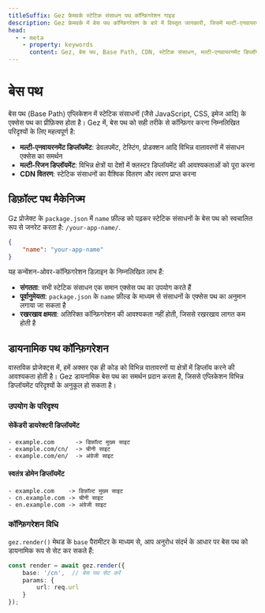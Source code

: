 ```yaml
---
titleSuffix: Gez फ्रेमवर्क स्टेटिक संसाधन पथ कॉन्फ़िगरेशन गाइड
description: Gez फ्रेमवर्क में बेस पथ कॉन्फ़िगरेशन के बारे में विस्तृत जानकारी, जिसमें मल्टी-एनवायरनमेंट डिप्लॉयमेंट, CDN वितरण और संसाधन एक्सेस पथ सेटिंग शामिल हैं, जो डेवलपर्स को लचीली स्टेटिक संसाधन प्रबंधन प्राप्त करने में मदद करती है।
head:
  - - meta
    - property: keywords
      content: Gez, बेस पथ, Base Path, CDN, स्टेटिक संसाधन, मल्टी-एनवायरनमेंट डिप्लॉयमेंट, संसाधन प्रबंधन
---
```


# बेस पथ

बेस पथ (Base Path) एप्लिकेशन में स्टेटिक संसाधनों (जैसे JavaScript, CSS, इमेज आदि) के एक्सेस पथ का प्रीफ़िक्स होता है। Gez में, बेस पथ को सही तरीके से कॉन्फ़िगर करना निम्नलिखित परिदृश्यों के लिए महत्वपूर्ण है:

- **मल्टी-एनवायरनमेंट डिप्लॉयमेंट**: डेवलपमेंट, टेस्टिंग, प्रोडक्शन आदि विभिन्न वातावरणों में संसाधन एक्सेस का समर्थन
- **मल्टी-रिजन डिप्लॉयमेंट**: विभिन्न क्षेत्रों या देशों में क्लस्टर डिप्लॉयमेंट की आवश्यकताओं को पूरा करना
- **CDN वितरण**: स्टेटिक संसाधनों का वैश्विक वितरण और त्वरण प्राप्त करना

## डिफ़ॉल्ट पथ मैकेनिज्म

Gz प्रोजेक्ट के `package.json` में `name` फ़ील्ड को पढ़कर स्टेटिक संसाधनों के बेस पथ को स्वचालित रूप से जनरेट करता है: `/your-app-name/`.

```json title="package.json"
{
    "name": "your-app-name"
}
```

यह कन्वेंशन-ओवर-कॉन्फ़िगरेशन डिज़ाइन के निम्नलिखित लाभ हैं:

- **संगतता**: सभी स्टेटिक संसाधन एक समान एक्सेस पथ का उपयोग करते हैं
- **पूर्वानुमेयता**: `package.json` के `name` फ़ील्ड के माध्यम से संसाधनों के एक्सेस पथ का अनुमान लगाया जा सकता है
- **रखरखाव क्षमता**: अतिरिक्त कॉन्फ़िगरेशन की आवश्यकता नहीं होती, जिससे रखरखाव लागत कम होती है

## डायनामिक पथ कॉन्फ़िगरेशन

वास्तविक प्रोजेक्ट्स में, हमें अक्सर एक ही कोड को विभिन्न वातावरणों या क्षेत्रों में डिप्लॉय करने की आवश्यकता होती है। Gez डायनामिक बेस पथ का समर्थन प्रदान करता है, जिससे एप्लिकेशन विभिन्न डिप्लॉयमेंट परिदृश्यों के अनुकूल हो सकता है।

### उपयोग के परिदृश्य

#### सेकेंडरी डायरेक्टरी डिप्लॉयमेंट
```
- example.com      -> डिफ़ॉल्ट मुख्य साइट
- example.com/cn/  -> चीनी साइट
- example.com/en/  -> अंग्रेजी साइट
```

#### स्वतंत्र डोमेन डिप्लॉयमेंट
```
- example.com    -> डिफ़ॉल्ट मुख्य साइट
- cn.example.com -> चीनी साइट
- en.example.com -> अंग्रेजी साइट
```

### कॉन्फ़िगरेशन विधि

`gez.render()` मेथड के `base` पैरामीटर के माध्यम से, आप अनुरोध संदर्भ के आधार पर बेस पथ को डायनामिक रूप से सेट कर सकते हैं:

```ts
const render = await gez.render({
    base: '/cn',  // बेस पथ सेट करें
    params: {
        url: req.url
    }
});
```